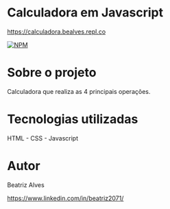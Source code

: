 # Calculadora em Javascript

https://calculadora.bealves.repl.co

[![NPM](https://img.shields.io/npm/l/react)](https://github.com/bea3853/Calculadora-/blob/master/LICENSE)

  

#  Sobre o projeto

  

Calculadora que realiza as 4 principais operações.   

  
#  Tecnologias utilizadas



HTML - CSS  - Javascript


#  Autor

  

Beatriz Alves

  

https://www.linkedin.com/in/beatriz2071/
